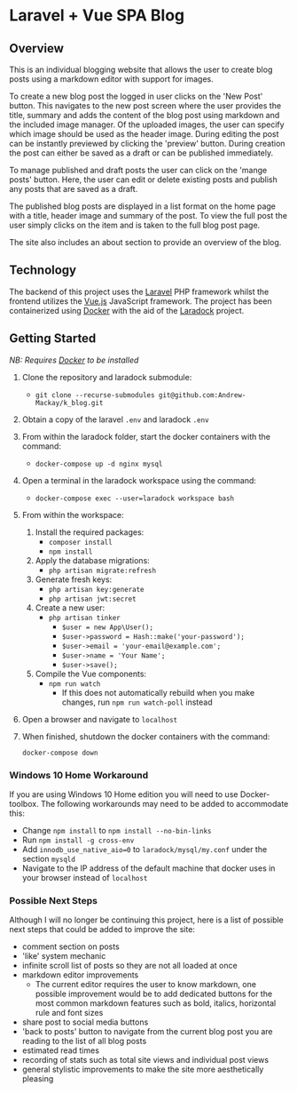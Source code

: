# Laravel + Vue SPA Blog

## Overview
This is an individual blogging website that allows the user to create blog posts using a markdown editor with support for images. 

To create a new blog post the logged in user clicks on the 'New Post' button. This navigates to the new post screen where the user provides the title, summary and adds the content of the blog post using markdown and the included image manager. Of the uploaded images, the user can specify which image should be used as the header image. During editing the post can be instantly previewed by clicking the 'preview' button. During creation the post can either be saved as a draft or can be published immediately. 

To manage published and draft posts the user can click on the 'mange posts' button. Here, the user can edit or delete existing posts and publish any posts that are saved as a draft.

The published blog posts are displayed in a list format on the home page with a title, header image and summary of the post. To view the full post the user simply clicks on the item and is taken to the full blog post page.

The site also includes an about section to provide an overview of the blog.

## Technology
The backend of this project uses the [Laravel](https://laravel.com/) PHP framework whilst the frontend utilizes the [Vue.js](https://vuejs.org/) JavaScript framework. The project has been containerized using [Docker](https://www.docker.com/) with the aid of the [Laradock](https://laradock.io/) project.

## Getting Started

*NB: Requires [Docker](https://www.docker.com/) to be installed*

1) Clone the repository and laradock submodule:

    - `git clone --recurse-submodules git@github.com:Andrew-Mackay/k_blog.git`

2) Obtain a copy of the laravel `.env` and laradock `.env`

3) From within the laradock folder, start the docker containers with the command:

    - `docker-compose up -d nginx mysql`

4) Open a terminal in the laradock workspace using the command:  

    - `docker-compose exec --user=laradock workspace bash`

5) From within the workspace:
    1) Install the required packages:
        - `composer install`
        - `npm install`
    2) Apply the database migrations:
        - `php artisan migrate:refresh`
    3) Generate fresh keys:
        - `php artisan key:generate`
        - `php artisan jwt:secret`
    4) Create a new user:
        - `php artisan tinker`
            - `$user = new App\User();`
            - `$user->password = Hash::make('your-password');`
            - `$user->email = 'your-email@example.com';`
            - `$user->name = 'Your Name';`
            - `$user->save();`
    5) Compile the Vue components:
        - `npm run watch` 
            - If this does not automatically rebuild when you make changes, run `npm run watch-poll` instead

8) Open a browser and navigate to `localhost`

9) When finished, shutdown the docker containers with the command:  

    `docker-compose down`

### Windows 10 Home Workaround

If you are using Windows 10 Home edition you will need to use Docker-toolbox. The following workarounds may need to be added to accommodate this:

- Change `npm install` to `npm install --no-bin-links`
- Run `npm install -g cross-env`
- Add `innodb_use_native_aio=0` to `laradock/mysql/my.conf` under the section `mysqld`
- Navigate to the IP address of the default machine that docker uses in your browser instead of `localhost`  

### Possible Next Steps
Although I will no longer be continuing this project, here is a list of possible next steps that could be added to improve the site:
- comment section on posts
- 'like' system mechanic
- infinite scroll list of posts so they are not all loaded at once
- markdown editor improvements
    - The current editor requires the user to know markdown, one possible improvement would be to add dedicated buttons for the most common markdown features such as bold, italics, horizontal rule and font sizes
- share post to social media buttons
- 'back to posts' button to navigate from the current blog post you are reading to the list of all blog posts
- estimated read times
- recording of stats such as total site views and individual post views
- general stylistic improvements to make the site more aesthetically pleasing